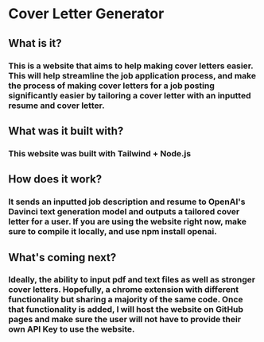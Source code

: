 # Cover Letter Generator

## What is it?

### This is a website that aims to help making cover letters easier. This will help streamline the job application process, and make the process of making cover letters for a job posting significantly easier by tailoring a cover letter with an inputted resume and cover letter.

## What was it built with?

### This website was built with Tailwind + Node.js

## How does it work?
### It sends an inputted job description and resume to OpenAI's Davinci text generation model and outputs a tailored cover letter for a user. If you are using the website right now, make sure to compile it locally, and use npm install openai.

## What's coming next?
### Ideally, the ability to input pdf and text files as well as stronger cover letters. Hopefully, a chrome extension with different functionality but sharing a majority of the same code. Once that functionality is added, I will host the website on GitHub pages and make sure the user will not have to provide their own API Key to use the website.
